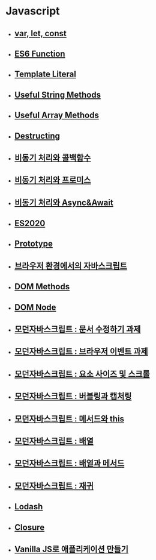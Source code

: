 # Javascript

- ## [var, let, const](./Javascript_var_let_const.md)

- ## [ES6 Function](./Javascript_ES6_function.md)

- ## [Template Literal](./Javascript_Template_literal.md)

- ## [Useful String Methods](./Javascript_String_Methods.md)

- ## [Useful Array Methods](./Javascript_Array_Methods.md)

- ## [Destructing](./Javascript_destructing.md)

- ## [비동기 처리와 콜백함수](./Javascript_CallBack.md)

- ## [비동기 처리와 프로미스](./Javascript_Promise.md)

- ## [비동기 처리와 Async&Await](./Javascript_async&await.md)

- ## [ES2020](./Javascript_ES2020.md)

- ## [Prototype](./Javascript_Prototype.md)

- ## [브라우저 환경에서의 자바스크립트](./Javascript_브라우저_환경.md)

- ## [DOM Methods](./Javascript_DOM_methods.md)

- ## [DOM Node](./Javascript_DOM_Node.md)

- ## [모던자바스크립트 : 문서 수정하기 과제](./Javascript_문서수정하기_assignments.md)

- ## [모던자바스크립트 : 브라우저 이벤트 과제](./Javascript_브라우저이벤트_assignments.md)

- ## [모던자바스크립트 : 요소 사이즈 및 스크롤](./Javascript_요소사이즈스크롤.md)

- ## [모던자바스크립트 : 버블링과 캡처링](./Javascript_버블링과캡처링.md)

- ## [모던자바스크립트 : 메서드와 this](./Javascript_메서드와this.md)

- ## [모던자바스크립트 : 배열](./Javascript_배열.md)

- ## [모던자바스크립트 : 배열과 메서드](./Javascript_배열과메서드.md)

- ## [모던자바스크립트 : 재귀](./Javascript_재귀.md)

- ## [Lodash](./Javascript_Lodash.md)

- ## [Closure](./Javascript_Closure.md)

- ## [Vanilla JS로 애플리케이션 만들기](./Javascript_VanillaJS실습.md)
